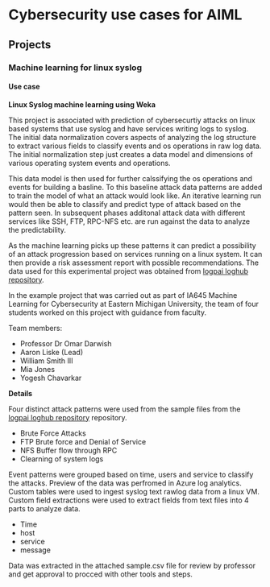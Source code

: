 # Cybersecurity use cases for AIML

## Projects

### Machine learning for linux syslog 

#### Use case
<strong> Linux Syslog machine learning using Weka </strong>

This project is associated with prediction of cybersecurtiy attacks on linux based systems that use syslog and have services writing logs to syslog. The initial data normalization covers aspects of analyzing the log structure to extract various fields to classify events and os operations in raw log data. The initial normalization step just creates a data model and dimensions of various operating system events and operations.

This data model is then used for further calssifying the os operations and events for building a basline. To this baseline attack data patterns are added to train the model of what an attack would look like. An iterative learning run would then be able to classify and predict type of attack based on the pattern seen. In subsequent   phases additonal attack data with different services like SSH, FTP, RPC-NFS etc. are run against the data to analyze the predictability.

As the machine learning picks up these patterns it can predict a possibility of an attack progression based on services running on a linux system. It can then provide a risk assessment report with possible recommendations. The data used for this experimental project was obtained from [logpai loghub repository](https://github.com/logpai/loghub).

In the example project that was carried out as part of IA645 Machine Learning for Cybersecurity at Eastern Michigan University, the team of four students worked on this project with guidance from faculty.

Team members:
- Professor Dr Omar Darwish
- Aaron Liske (Lead)
- William Smith III
- Mia Jones
- Yogesh Chavarkar
 


<strong> Details </strong>

Four distinct attack patterns were used from the sample files from the [logpai loghub repository](https://github.com/logpai/loghub) repository.

- Brute Force Attacks
- FTP Brute force and Denial of Service
- NFS Buffer flow through RPC
- Clearning of system logs

Event patterns were grouped based on time, users and service to classify the attacks. Preview of the data was perfromed in Azure log analytics. Custom tables were used to ingest syslog text rawlog data from a linux VM.  Custom field extractions were used to extract fields from text files into 4 parts to analyze data.

- Time
- host
- service
- message

Data was extracted in the attached sample.csv file for review by professor and get approval to procced with other tools and steps.
